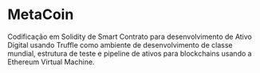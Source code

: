 # MetaCoin

Codificação em Solidity de Smart Contrato para desenvolvimento de Ativo Digital usando Truffle como ambiente de desenvolvimento de classe mundial, 
estrutura de teste e pipeline de ativos para blockchains usando a Ethereum Virtual Machine.
